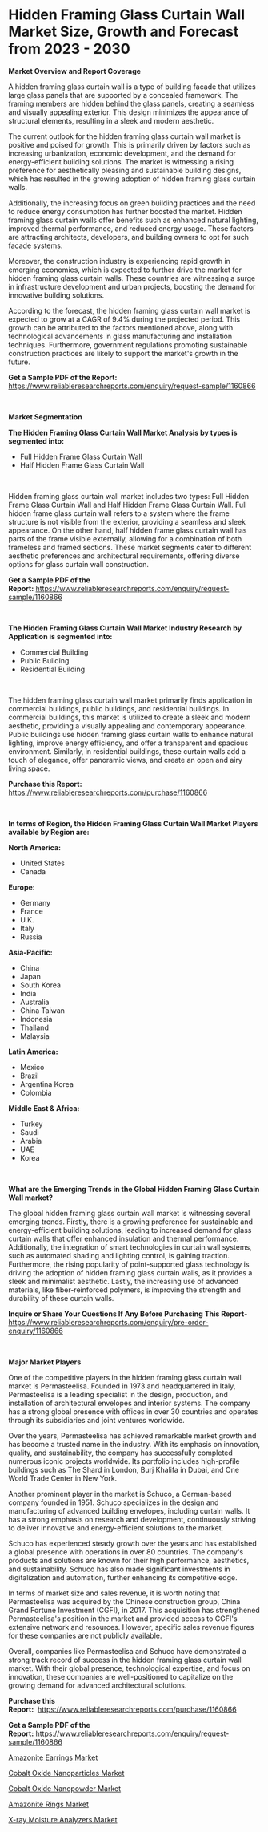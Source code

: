 <p><h1>Hidden Framing Glass Curtain Wall Market Size, Growth and Forecast from 2023 - 2030</h1></p><p><strong>Market Overview and Report Coverage</strong></p>
<p><p>A hidden framing glass curtain wall is a type of building facade that utilizes large glass panels that are supported by a concealed framework. The framing members are hidden behind the glass panels, creating a seamless and visually appealing exterior. This design minimizes the appearance of structural elements, resulting in a sleek and modern aesthetic.</p><p>The current outlook for the hidden framing glass curtain wall market is positive and poised for growth. This is primarily driven by factors such as increasing urbanization, economic development, and the demand for energy-efficient building solutions. The market is witnessing a rising preference for aesthetically pleasing and sustainable building designs, which has resulted in the growing adoption of hidden framing glass curtain walls.</p><p>Additionally, the increasing focus on green building practices and the need to reduce energy consumption has further boosted the market. Hidden framing glass curtain walls offer benefits such as enhanced natural lighting, improved thermal performance, and reduced energy usage. These factors are attracting architects, developers, and building owners to opt for such facade systems.</p><p>Moreover, the construction industry is experiencing rapid growth in emerging economies, which is expected to further drive the market for hidden framing glass curtain walls. These countries are witnessing a surge in infrastructure development and urban projects, boosting the demand for innovative building solutions.</p><p>According to the forecast, the hidden framing glass curtain wall market is expected to grow at a CAGR of 9.4% during the projected period. This growth can be attributed to the factors mentioned above, along with technological advancements in glass manufacturing and installation techniques. Furthermore, government regulations promoting sustainable construction practices are likely to support the market's growth in the future.</p></p>
<p><strong>Get a Sample PDF of the Report:</strong> <a href="https://www.reliableresearchreports.com/enquiry/request-sample/1160866">https://www.reliableresearchreports.com/enquiry/request-sample/1160866</a></p>
<p>&nbsp;</p>
<p><strong>Market Segmentation</strong></p>
<p><strong>The Hidden Framing Glass Curtain Wall Market Analysis by types is segmented into:</strong></p>
<p><ul><li>Full Hidden Frame Glass Curtain Wall</li><li>Half Hidden Frame Glass Curtain Wall</li></ul></p>
<p>&nbsp;</p>
<p><p>Hidden framing glass curtain wall market includes two types: Full Hidden Frame Glass Curtain Wall and Half Hidden Frame Glass Curtain Wall. Full hidden frame glass curtain wall refers to a system where the frame structure is not visible from the exterior, providing a seamless and sleek appearance. On the other hand, half hidden frame glass curtain wall has parts of the frame visible externally, allowing for a combination of both frameless and framed sections. These market segments cater to different aesthetic preferences and architectural requirements, offering diverse options for glass curtain wall construction.</p></p>
<p><strong>Get a Sample PDF of the Report:</strong>&nbsp;<a href="https://www.reliableresearchreports.com/enquiry/request-sample/1160866">https://www.reliableresearchreports.com/enquiry/request-sample/1160866</a></p>
<p>&nbsp;</p>
<p><strong>The Hidden Framing Glass Curtain Wall Market Industry Research by Application is segmented into:</strong></p>
<p><ul><li>Commercial Building</li><li>Public Building</li><li>Residential Building</li></ul></p>
<p>&nbsp;</p>
<p><p>The hidden framing glass curtain wall market primarily finds application in commercial buildings, public buildings, and residential buildings. In commercial buildings, this market is utilized to create a sleek and modern aesthetic, providing a visually appealing and contemporary appearance. Public buildings use hidden framing glass curtain walls to enhance natural lighting, improve energy efficiency, and offer a transparent and spacious environment. Similarly, in residential buildings, these curtain walls add a touch of elegance, offer panoramic views, and create an open and airy living space.</p></p>
<p><strong>Purchase this Report:</strong>&nbsp; <a href="https://www.reliableresearchreports.com/purchase/1160866">https://www.reliableresearchreports.com/purchase/1160866</a></p>
<p>&nbsp;</p>
<p><strong>In terms of Region, the Hidden Framing Glass Curtain Wall Market Players available by Region are:</strong></p>
<p>
    <p> <strong> North America: </strong>
        <ul>
            <li>United States</li>
            <li>Canada</li>
        </ul>
        </p> 
    <p> <strong> Europe: </strong>
        <ul>
            <li>Germany</li>
            <li>France</li>
            <li>U.K.</li>
            <li>Italy</li>
            <li>Russia</li>
        </ul>
        </p> 
    <p> <strong> Asia-Pacific: </strong>
        <ul>
            <li>China</li>
            <li>Japan</li>
            <li>South Korea</li>
            <li>India</li>
            <li>Australia</li>
            <li>China Taiwan</li>
            <li>Indonesia</li>
            <li>Thailand</li>
            <li>Malaysia</li>
        </ul>
        </p> 
    <p> <strong> Latin America: </strong>
        <ul>
            <li>Mexico</li>
            <li>Brazil</li>
            <li>Argentina Korea</li>
            <li>Colombia</li>
        </ul>
        </p> 
    <p> <strong> Middle East & Africa: </strong>
        <ul>
            <li>Turkey</li>
            <li>Saudi</li>
            <li>Arabia</li>
            <li>UAE</li>
            <li>Korea</li>
        </ul>
    </p>
    </p>
<p>&nbsp;</p>
<p><strong>What are the Emerging Trends in the Global Hidden Framing Glass Curtain Wall market?</strong></p>
<p><p>The global hidden framing glass curtain wall market is witnessing several emerging trends. Firstly, there is a growing preference for sustainable and energy-efficient building solutions, leading to increased demand for glass curtain walls that offer enhanced insulation and thermal performance. Additionally, the integration of smart technologies in curtain wall systems, such as automated shading and lighting control, is gaining traction. Furthermore, the rising popularity of point-supported glass technology is driving the adoption of hidden framing glass curtain walls, as it provides a sleek and minimalist aesthetic. Lastly, the increasing use of advanced materials, like fiber-reinforced polymers, is improving the strength and durability of these curtain walls.</p></p>
<p><strong>Inquire or Share Your Questions If Any Before Purchasing This Report</strong>- <a href="https://www.reliableresearchreports.com/enquiry/pre-order-enquiry/1160866">https://www.reliableresearchreports.com/enquiry/pre-order-enquiry/1160866</a></p>
<p>&nbsp;</p>
<p><strong>Major Market Players</strong></p>
<p><p>One of the competitive players in the hidden framing glass curtain wall market is Permasteelisa. Founded in 1973 and headquartered in Italy, Permasteelisa is a leading specialist in the design, production, and installation of architectural envelopes and interior systems. The company has a strong global presence with offices in over 30 countries and operates through its subsidiaries and joint ventures worldwide.</p><p>Over the years, Permasteelisa has achieved remarkable market growth and has become a trusted name in the industry. With its emphasis on innovation, quality, and sustainability, the company has successfully completed numerous iconic projects worldwide. Its portfolio includes high-profile buildings such as The Shard in London, Burj Khalifa in Dubai, and One World Trade Center in New York.</p><p>Another prominent player in the market is Schuco, a German-based company founded in 1951. Schuco specializes in the design and manufacturing of advanced building envelopes, including curtain walls. It has a strong emphasis on research and development, continuously striving to deliver innovative and energy-efficient solutions to the market.</p><p>Schuco has experienced steady growth over the years and has established a global presence with operations in over 80 countries. The company's products and solutions are known for their high performance, aesthetics, and sustainability. Schuco has also made significant investments in digitalization and automation, further enhancing its competitive edge.</p><p>In terms of market size and sales revenue, it is worth noting that Permasteelisa was acquired by the Chinese construction group, China Grand Fortune Investment (CGFI), in 2017. This acquisition has strengthened Permasteelisa's position in the market and provided access to CGFI's extensive network and resources. However, specific sales revenue figures for these companies are not publicly available.</p><p>Overall, companies like Permasteelisa and Schuco have demonstrated a strong track record of success in the hidden framing glass curtain wall market. With their global presence, technological expertise, and focus on innovation, these companies are well-positioned to capitalize on the growing demand for advanced architectural solutions.</p></p>
<p><strong>Purchase this Report:</strong>&nbsp;&nbsp;<a href="https://www.reliableresearchreports.com/purchase/1160866">https://www.reliableresearchreports.com/purchase/1160866</a></p>
<p></p>
<p><strong>Get a Sample PDF of the Report:</strong>&nbsp;<a href="https://www.reliableresearchreports.com/enquiry/request-sample/1160866">https://www.reliableresearchreports.com/enquiry/request-sample/1160866</a></p>
<p><p><a href="https://www.linkedin.com/pulse/amazonite-earrings-market-share-amp-new-trends-analysis-report-6ss3f/">Amazonite Earrings Market</a></p><p><a href="https://medium.com/@besaosmani1903/cobalt-oxide-nanoparticles-market-size-growth-forecast-2023-2030-a0685e46b433">Cobalt Oxide Nanoparticles Market</a></p><p><a href="https://medium.com/@dritasmani2022/cobalt-oxide-nanopowder-market-size-growth-forecast-2023-2030-2c5413295f01">Cobalt Oxide Nanopowder Market</a></p><p><a href="https://www.linkedin.com/pulse/amazonite-rings-market-size-growth-forecast-from-2023-2030-ozfpf/">Amazonite Rings Market</a></p><p><a href="https://github.com/JameTravis/Market-Research-Report-List-1/blob/main/x-ray-moisture-analyzers-market.md">X-ray Moisture Analyzers Market</a></p></p>